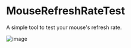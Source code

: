 # MouseRefreshRateTest
A simple tool to test your mouse's refresh rate.

![image](https://github.com/haojiezhe12345/MouseRefreshRateTest/assets/34207693/195e777d-410f-418f-b3d2-56640d493aa0)
